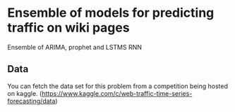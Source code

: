 # Ensemble of models for predicting traffic on wiki pages
Ensemble of ARIMA, prophet and LSTMS RNN

## Data
You can fetch the data set for this problem from a competition being hosted on kaggle.
(https://www.kaggle.com/c/web-traffic-time-series-forecasting/data)
